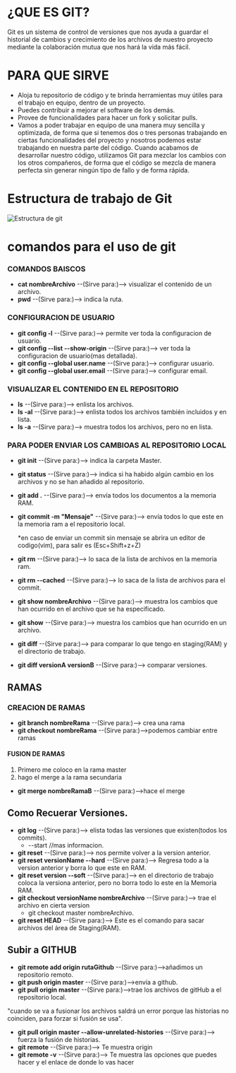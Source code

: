 # ¿QUE ES GIT?

Git es un sistema de control de versiones que nos ayuda a guardar el historial de cambios y crecimiento de los archivos de nuestro proyecto mediante la colaboración mutua que nos hará la vida más fácil.

# PARA QUE SIRVE
* Aloja tu repositorio de código y te brinda herramientas muy útiles para el trabajo en equipo, dentro de un proyecto.
* Puedes contribuir a mejorar el software de los demás. 
* Provee de funcionalidades para hacer un fork y solicitar pulls.
* Vamos a poder trabajar en equipo de una manera muy sencilla y optimizada, de forma que si tenemos dos o tres personas trabajando en ciertas funcionalidades del proyecto y nosotros podemos estar trabajando en nuestra parte del código. Cuando acabamos de desarrollar nuestro código, utilizamos Git para mezclar los cambios con los otros compañeros, de forma que el código se mezcla de manera perfecta sin generar ningún tipo de fallo y de forma rápida.

# Estructura de trabajo de Git
![Estructura de git](http://blog.podrezo.com/wp-content/uploads/2014/09/git-operations.png)

# comandos para el uso de git

### COMANDOS BAISCOS
* **cat nombreArchivo** --(Sirve para:)--> visualizar el contenido de un archivo.
* **pwd** --(Sirve para:)-->  indica la ruta.


### CONFIGURACION DE USUARIO
* **git config -l** --(Sirve para:)--> permite ver toda la configuracion de usuario.
* **git config --list --show-origin** --(Sirve para:)--> ver toda la configuracion de usuario(mas detallada).
* **git config --global user.name** --(Sirve para:)--> configurar usuario.
* **git config --global user.email** --(Sirve para:)--> configurar email.


### VISUALIZAR EL CONTENIDO EN EL REPOSITORIO
* **ls** --(Sirve para:)--> enlista los archivos.
* **ls -al** --(Sirve para:)--> enlista todos los archivos también  incluidos y en lista.
* **ls -a** --(Sirve para:)--> muestra todos los archivos, pero no en lista.


### PARA PODER ENVIAR LOS CAMBIOAS AL REPOSITORIO LOCAL
* **git init** --(Sirve para:)--> indica la carpeta Master.
* **git status** --(Sirve para:)--> indica si ha habido algún cambio en los archivos y no se han añadido al repositorio.
* **git add .** --(Sirve para:)--> envía  todos los documentos a la memoria RAM.
* **git commit -m "Mensaje"** --(Sirve para:)--> envía  todos lo que este en la memoria ram a el repositorio local.

  *en caso de enviar un commit sin mensaje se abrira un editor de codigo(vim), para salir
  es (Esc+Shift+z+Z)

* **git rm** --(Sirve para:)--> lo saca de la lista de archivos en la memoria ram.
* **git rm --cached** --(Sirve para:)--> lo saca de la lista de archivos para el commit.
* **git show nombreArchivo** --(Sirve para:)--> muestra los cambios que han ocurrido en el archivo que se ha especificado.
* **git show** --(Sirve para:)--> muestra los cambios que han ocurrido en un archivo.
* **git diff** --(Sirve para:)--> para comparar lo que tengo en staging(RAM) y el directorio de trabajo.
* **git diff versionA  versionB** --(Sirve para:)--> comparar versiones.

## RAMAS

### CREACION DE RAMAS
* **git branch nombreRama** --(Sirve para:)--> crea una rama
* **git checkout nombreRama** --(Sirve para:)-->podemos cambiar entre ramas


#### FUSION DE RAMAS
1. Primero me coloco en la rama master
2. hago el  merge a la rama secundaria
* **git merge nombreRamaB** --(Sirve para:)-->hace el merge


##  Como Recuerar Versiones.
* **git log** --(Sirve para:)--> elista todas las versiones que existen(todos los commits).
    * --start //mas informacion.
* **git reset** --(Sirve para:)--> nos permite volver a la version anterior.
* **git reset versionName --hard** --(Sirve para:)--> Regresa todo a la version anterior y borra lo que este en RAM.
* **git reset version --soft** --(Sirve para:)--> en el directorio de trabajo coloca la versiona anterior, pero no borra todo lo este en la Memoria RAM.
* **git checkout versionName nombreArchivo** --(Sirve para:)--> trae el archivo en cierta version
    * git checkout master nombreArchivo.
* **git reset HEAD** --(Sirve para:)--> Este es el comando para sacar archivos del área de Staging(RAM).


## Subir a GITHUB
* **git remote add origin rutaGithub** --(Sirve para:)-->añadimos un repositorio remoto.
* **git push origin master** --(Sirve para:)-->envía a github.
* **git pull origin master** --(Sirve para:)-->trae los archivos de gitHub a el repositorio local.

 "cuando se va a fusionar los archivos saldrá un error porque las historias no coinciden, para forzar si fusión se usa".
* **git pull origin master --allow-unrelated-histories** --(Sirve para:)--> fuerza la fusión de historias.
* **git remote** --(Sirve para:)--> Te muestra origin
* **git remote -v** --(Sirve para:)--> Te muestra las opciones que puedes hacer y el enlace de donde lo vas hacer



